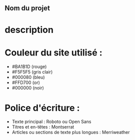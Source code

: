 ## Nom du projet


# description


# Couleur du site utilisé : 
 - #BA1B1D (rouge)
 - #F5F5F5 (gris clair)
 - #000080 (bleu)
 - #FFD700 (or)
 - #000000 (noir)


# Police d'écriture : 
 - Texte principal : Roboto ou Open Sans
 - Titres et en-têtes : Montserrat
 - Articles ou sections de texte plus longues : Merriweather